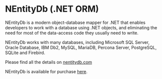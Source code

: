 # NEntityDb (.NET ORM)

NEntityDb is a modern object-database mapper for .NET that enables developers to work with a database using .NET objects, and eliminating the need for most of the data-access code they usually need to write.

NEntityDb works with many databases, including Microsoft SQL Server, Oracle Database, IBM Db2, MySQL, MariaDB, Percona Server, PostgreSQL, SQLite and Firebird.

Please find all the details on <a href="https://nentitydb.com" target="_blank">nentitydb.com</a>

NEntityDb is available for purchase <a href="https://nentitydb.com/pages/pricing" target="_blank">here</a>.

